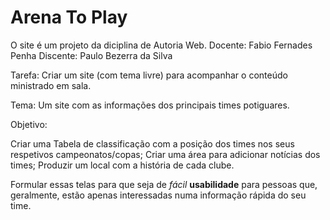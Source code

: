 # Arena To Play

O site é um projeto da diciplina de Autoria Web.
Docente: Fabio Fernades Penha
Discente: Paulo Bezerra da Silva

Tarefa: Criar um site (com tema livre) para acompanhar o conteúdo ministrado em sala.

Tema: Um site com as informações dos principais times potiguares.

Objetivo: 

Criar uma Tabela de classificação com a posição dos times nos seus respetivos campeonatos/copas;
Criar uma área para adicionar notícias dos times;
Produzir um local com a história de cada clube.

Formular essas telas para que seja de *fácil* **usabilidade** para pessoas que, geralmente, estão apenas interessadas numa informação rápida do seu time.

